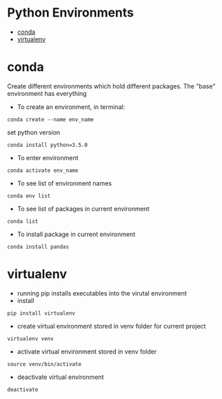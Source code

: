 # Python Environments
- [conda](#conda)
- [virtualenv](#virtualenv)

# conda
Create different environments which hold different packages. The "base" environment has everything

- To create an environment, in terminal:
```
conda create --name env_name
```
set python version
```
conda install python=3.5.0
```

- To enter environment
```
conda activate env_name
```

- To see list of environment names
```
conda env list
```

- To see list of packages in current environment
```
conda list
```

- To install package in current environment
```
conda install pandas
```

# virtualenv
- running pip installs executables into the virutal environment 
- install
```
pip install virtualenv
```
- create virtual environment stored in venv folder for current project
```
virtualenv venv
```
- activate virtual environment stored in venv folder
```
source venv/bin/activate
```
- deactivate virtual environment
```
deactivate
```